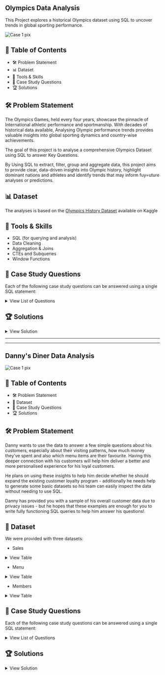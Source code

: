 ## Olympics Data Analysis
This Project explores a historical Olympics dataset using SQL to uncover trends in global sporting performance.

![Case 1 pix](https://specials-images.forbesimg.com/dam/imageserve/852989230/960x0.jpg?fit=scale)


## :bookmark_tabs: Table of Contents
- 🛠️ Problem Statement
- 📊 Dataset
- 🧠 Tools & Skills
- 📙 Case Study Questions
- 🏆 Solutions

## :hammer_and_wrench: Problem Statement
The Olympics Games, held every four years, showcase the pinnacle of International athletic performance and sportmanship. With decades of historical data available, Analysing Olympic performance trends provides valuable insights into global sporting dynamics and country-wise achievements.

The goal of this project is to analyse a comprehensive Olympics Dataset using SQL to answer Key Questions.

By Using SQL to extract, filter, group and aggregate data, this project aims to provide clear, data-driven insights into Olympic history, highlight dominant nations and athletes and identify trends that may inform fuy=uture analyses or predictions.


## 📊 Dataset
The analyses is based on the [Olympics History Dataset](https://www.kaggle.com/datasets/satishgunjal/olympics-history-dataset) available on Kaggle

</p>
</details>


##  🧠 Tools & Skills
- SQL (for querying and analysis)
- Data Cleaning
- Aggregation & Joins
- CTEs and Subqueries
- Window Functions

## :closed_book: Case Study Questions
Each of the following case study questions can be answered using a single SQL statement:
 <details><summary>View List of Questions</summary>
<p> 

  1. 	How many olympics games have been held?
  2.	List down all Olympics games held so far
  3. Mention the total no of nations who participated in each olympics game?
  4. Which year saw the highest and lowest no of countries participating in olympics?
  5. Which nation has participated in all of the olympic games?
  6. Identify the sport which was played in all summer olympics
  7. Which Sports were just played only once in the olympics?
  8. Fetch the total no of sports played in each olympic games
  9. Fetch details of the oldest athletes to win a gold medal.
  10. Find the Ratio of male and female athletes participated in all olympic games.
  11. Fetch the top 5 athletes who have won the most gold medals.
  12. Fetch the top 5 athletes who have won the most medals (gold/silver/bronze).
  13. Fetch the top 5 most successful countries in olympics. Success is defined by no of medals won.
  14.  List down total gold, silver and broze medals won by each country
  15.  List down total gold, silver and broze medals won by each country corresponding to each olympic games.
  16. 	Which countries have never won gold medal but have won silver/bronze medals?

</p>
</details>

 ## 	:trophy: Solutions
 <details><summary>View Solution</summary>
<p> 
  
   1. How many olympics games have been held
   
   ```bash
SELECT COUNT(DISTINCT [Games]) AS TotalGamesHeld
FROM [dbo].[athlete_events$]

SELECT [Games],count([Games])AS GameFrequency
FROM [dbo].[athlete_events$]
GROUP BY [Games]
```
  2. List down all Olympics games held so far?
   
```bash
SELECT DISTINCT [Games]
FROM [dbo].[athlete_events$]
ORDER BY [Games] ASC
```
   
  3. Total no of nations who participated in each olympics game
   
```bash
 SELECT [Games], COUNT (DISTINCT [Team]) AS Nations
FROM [dbo].[athlete_events$]
GROUP BY [Games]
ORDER BY Nations DESC
--OR--
SELECT a.[Games],  COUNT (DISTINCT b.[region]) AS Nations
FROM [dbo].[athlete_events$] a
JOIN [dbo].[noc_regions$] b
ON a.[NOC] =b.[NOC]
GROUP BY [Games]
ORDER BY Nations DESC
```
   
  4.  Year with highest and lowest no. of countries participating in olympics
   
```bash
WITH CountryCount AS (
	SELECT [Year], COUNT(DISTINCT[Team]) AS Country_Count
	FROM [dbo].[athlete_events$]
	GROUP BY [Year]
	)
SELECT [Year], Country_Count,
CASE 
WHEN Country_Count =(SELECT MAX(Country_Count) FROM CountryCount)
THEN 'Highest'
WHEN Country_Count =(SELECT MIN(Country_Count) FROM CountryCount)
THEN 'Lowest'
END AS CATEGORY
FROM CountryCount
WHERE Country_Count =(SELECT MAX(Country_Count) FROM CountryCount) 
OR 
Country_Count =(SELECT MIN(Country_Count) FROM CountryCount)
```
   
  5. Which nation has participated in all of the olympic games?
   
```bash
SELECT [Team]
FROM [dbo].[athlete_events$]
GROUP BY [Team]
HAVING COUNT (DISTINCT [Games]) =
	(SELECT  COUNT (DISTINCT [Games]) FROM [dbo].[athlete_events$])
```
    
   6. The sport which was played in all summer olympics
   
```bash
SELECT distinct([Sport])
FROM [dbo].[athlete_events$]
where [Season] = 'Summer'
GROUP BY [Sport]
having count(distinct Games) = (select count(distinct Games)
								from [dbo].[athlete_events$])
```
   
  7. Which Sports were just played only once in the olympics?
     
```bash
SELECT [Sport]
FROM [dbo].[athlete_events$]
GROUP BY [Sport]
HAVING COUNT(DISTINCT[Year])=1
```
   
  8. Total no of sports played in each olympic games
   
```bash
SELECT DISTINCT [Games],  COUNT(DISTINCT[Sport]) AS TotalSportPlayed
FROM [dbo].[athlete_events$]
GROUP BY [Games]
ORDER BY TotalSportPlayed DESC
```
   
  9. Details of the oldest athletes to win a gold medal
      
```bash
SELECT *
FROM [dbo].[athlete_events$]
WHERE [Age] = (SELECT MAX([Age]) FROM [dbo].[athlete_events$] where  [Medal]= 'Gold')
--or--
SELECT TOP 1 *
FROM [dbo].[athlete_events$]
WHERE [Medal]= 'Gold'
ORDER BY [Age] DESC
```
   
 10. Ratio of male and female athletes participated in all olympic games
   
```bash
SELECT [Sex], count([Sex]) as Gender_Ratio
FROM [dbo].[athlete_events$]
GROUP BY [Sex]
```
   
  11. Top 5 athletes who have won the most gold medals
   
```bash
SELECT TOP 5 [Name],COUNT([Medal]) AS medalWon
FROM [dbo].[athlete_events$]
WHERE [Medal] ='Gold'
GROUP  BY [Name]
order by medalWon DESC
```

  12. Top 5 athletes who have won the most medals (gold/silver/bronze)
   
```bash
SELECT TOP 5 [Name],[Medal],COUNT([Medal]) AS medalWon
FROM [dbo].[athlete_events$]
WHERE [Medal] IN ('Gold', 'Silver', 'Bronze')
GROUP  BY [Name],[Medal]
ORDER BY medalWon DESC
```

  13. Top 5 most successful countries in olympics. Success is defined by no of medals won
   
```bash
SELECT TOP 5 [Team], [Medal], COUNT([Medal]) AS MedalCount
FROM [dbo].[athlete_events$]
WHERE [Medal] <> 'NA'
GROUP BY [Team],[Medal]
ORDER BY MedalCount DESC
```
  14. Total gold, silver and bronze medals won by each country
   
```bash
SELECT DISTINCT[Team],[Medal], COUNT([Medal]) AS TotalMedal
FROM [dbo].[athlete_events$]
WHERE [Medal] <> 'NA'
GROUP BY [Medal],[Team]
ORDER BY TotalMedal DESC
--OR--
SELECT [Team],
SUM(CASE WHEN [Medal]='Gold'
THEN 1 ELSE 0 END) AS GOLD,
SUM(CASE WHEN [Medal]='Silver'
THEN 1 ELSE 0 END) AS SILVER,
SUM(CASE WHEN [Medal]='Bronze'
THEN 1 ELSE 0 END) AS BRONZE,
COUNT(CASE WHEN [Medal] <> 'NA' THEN 1 ELSE 0 END) AS MedalCount
FROM [dbo].[athlete_events$]
GROUP BY [Team]
ORDER BY GOLD DESC, SILVER DESC, BRONZE DESC

```
 15. Total gold, silver and broze medals won by each country corresponding to each olympic games
     
```bash
SELECT DISTINCT([Games]),[Team] AS Country,
SUM(CASE WHEN [Medal]='Gold'
THEN 1 ELSE 0 END) AS GOLD,
SUM(CASE WHEN [Medal]='Silver'
THEN 1 ELSE 0 END) AS SILVER,
SUM(CASE WHEN [Medal]='Bronze'
THEN 1 ELSE 0 END) AS BRONZE,
COUNT(CASE WHEN [Medal] <> 'NA' THEN 1 ELSE 0 END) AS MedalCount
FROM [dbo].[athlete_events$]
GROUP BY [Team],[Games]
ORDER BY GOLD DESC, SILVER DESC, BRONZE DESC
```

16. Which countries have never won gold medal but have won silver/bronze medals
```bash
SELECT [Team] AS Country
FROM [dbo].[athlete_events$]
GROUP BY [Team]
HAVING 
SUM(CASE WHEN [Medal] = 'Gold' 
THEN 1 ELSE 0 END) =0
AND SUM(CASE WHEN [Medal] = 'Silver' 
THEN 1 ELSE 0 END) >0
AND SUM(CASE WHEN [Medal] = 'Bronze' 
THEN 1 ELSE 0 END) >0
```
  </p>
</details>

------------

-----------


  ## Danny's Diner Data Analysis

![Case 1 pix](https://user-images.githubusercontent.com/123111536/213601909-8a1c9873-c037-4884-aea6-664680608cc2.png)

## :bookmark_tabs: Table of Contents
- 🛠️ Problem Statement
- 📂 Dataset
- 📙 Case Study Questions
- 🏆 Solutions

## :hammer_and_wrench: Problem Statement
Danny wants to use the data to answer a few simple questions about his customers, especially about their visiting patterns, 
how much money they’ve spent and also which menu items are their favourite. Having this deeper connection with his customers 
will help him deliver a better and more personalised experience for his loyal customers.

He plans on using these insights to help him decide whether he should expand the existing customer loyalty program - additionally 
he needs help to generate some basic datasets so his team can easily inspect the data without needing to use SQL.

Danny has provided you with a sample of his overall customer data due to privacy issues - but he hopes that these examples are 
enough for you to write fully functioning SQL queries to help him answer his questions!

## :open_file_folder: Dataset
We were provided with three datasets:
 - Sales
 <details><summary>View Table</summary>
<p>
  
 | customer_id | order_date | product_id |
| :---         | :---      |     :--- |
| A   | 2021-01-01  | 1  |
| A   | 2021-01-01  | 2  |
| A   | 2021-01-07  | 2  |
| A   | 2021-01-10  | 3  |
| A   | 2021-01-11  | 3  |
| A   | 2021-01-11  | 3  |
| B   | 2021-01-01  | 2  |
| B   | 2021-01-02  | 2  |
| B   | 2021-01-04  | 1  |
| B   | 2021-01-11  | 1  |
| B   | 2021-01-16  | 3  |
| B   | 2021-02-01  | 3  |
| C   | 2021-01-01  | 1  |
| C   | 2021-01-01  | 3  |
| C   | 2021-02-07  | 3  |
  
</p>
</details>

 - Menu
 <details><summary>View Table</summary>
<p>
  
 | product_id | product_name | price |
| :---         | :---      |     :--- |
| 1   | sushi  | 10  |
| 2   | curry  | 15  |
| 3   | ramen  | 12  |

  </p>
</details>

 - Members
 <details><summary>View Table</summary>
<p> 
  
 | customer_id | join_date |
| :---         | :---      |  
| A   | 2021-01-07  |
| B   | 2021-01-09  |

</p>
</details>

## :closed_book: Case Study Questions
Each of the following case study questions can be answered using a single SQL statement:
 <details><summary>View List of Questions</summary>
<p> 

  1. What is the total amount each customer spent at the restaurant?
  2. How many days has each customer visited the restaurant?
  3. What was the first item from the menu purchased by each customer?
  4. What is the most purchased item on the menu and how many times was it purchased by all customers?
  5. Which item was the most popular for each customer?
  6. Which item was purchased first by the customer after they became a member?
  7. Which item was purchased just before the customer became a member?
  8. What is the total items and amount spent for each member before they became a member?
  9. If each $1 spent equates to 10 points and sushi has a 2x points multiplier - how many points would each customer have?
  10. In the first week after a customer joins the program (including their join date) they earn 2x points on all items, not just sushi - how many points do customer A and B have at the end of January?
  11. Use the available data to create a comprehensive data using the Join function.
  12. Danny also requires further information about the ranking of customer products, but he purposely does not need the ranking for non-member purchases so he expects null ranking values for the records when customers are not yet part of the loyalty program.

</p>
</details>

 ## 	:trophy: Solutions
 <details><summary>View Solution</summary>
<p> 
  
   1. What is the total amount each customer spent at the restaurant?
   
   ```bash
SELECT S.[Customer ID], Sum([Price]) AS TotalAmountSpent
FROM  [dbo].[SALES]  AS S
JOIN [dbo].[MENU] as M
ON S.[Product ID] = M.[Product ID]
GROUP  BY [Customer ID] 
```
  2. How many days has each customer visited the restaurant?
   
```bash
SELECT [Customer ID], COUNT(DISTINCT[Order Date]) as Days_Visited
FROM [dbo].[SALES]
GROUP BY [Customer ID]
ORDER BY Days_Visited DESC
```
   
  3. What was the first item from the menu purchased by each customer?
   
```bash
SELECT [Order Date] ,[Customer ID],[Product Name]      
FROM   (SELECT S.[Customer ID],S.[Order Date], MN.[Product Name],
DENSE_RANK()
OVER( PARTITION BY S.[Customer ID]
ORDER BY S.[Order Date]) AS menu_rank
        FROM   [dbo].[SALES] AS S
               INNER JOIN [dbo].[MENU] AS MN
                       ON S.[Product ID] =MN.[Product ID] 
        GROUP  BY [Customer ID],[Product Name],[Order Date]) t
WHERE menu_rank = 1; 
```
   
  4. What is the most purchased item on the menu and how many times was it purchased by all customers?
   
```bash
 SELECT MN.[Product Name], COUNT(S.[Product ID]) AS CountOfPurchase
FROM [dbo].[MENU] AS MN
LEFT JOIN [dbo].[SALES] AS S
ON MN.[Product ID] = S.[Product ID]
GROUP BY [Product Name]
ORDER BY CountOfPurchase DESC 
```
   
  5. Which item was the most popular for each customer?
   
```bash
WITH NEW AS (
SELECT S.[Customer ID],MN.[Product Name], COUNT(S.[Product ID]) AS CountOfOrders,
RANK ()
OVER( PARTITION BY S.[Customer ID]
ORDER BY COUNT(S.[Product ID]) DESC) AS RankOfOrders
FROM  [dbo].[SALES] AS S
JOIN [dbo].[MENU] AS MN
ON S.[Product ID]= MN.[Product ID]
GROUP BY [Customer ID],[Product Name])

SELECT [Customer ID],[Product Name],CountOfOrders,RankOfOrders
FROM NEW
WHERE  RankOfOrders = 1
```
    
   6. Which item was purchased first by the customer after they became a member?
   
```bash
SELECT NEW.[Customer ID],NEW.[Product Name]
FROM (SELECT S.[Customer ID],S.[Order Date],MN.[Product Name]
FROM [dbo].[SALES]AS S
JOIN [dbo].[MENU]AS MN
ON S.[Product ID] = MN.[Product ID]) NEW
JOIN [dbo].[MEMBERS] AS MB
ON NEW.[Customer ID] = MB.[Customer ID]
WHERE NEW.[Order Date] >= MB.[Join Date]
```
   
  7. Which item was purchased just before the customer became a member?
   
```bash
WITH NM AS (
SELECT S.[Customer ID],MN.[Product Name],
DENSE_RANK()
OVER( PARTITION BY S.[Customer ID]
ORDER BY S.[Order Date]) AS RankOfOrder
FROM [dbo].[SALES] AS S
JOIN [dbo].[MENU] AS MN
ON S.[Product ID] = MN.[Product ID]
JOIN [dbo].[MEMBERS] AS MB
ON S.[Customer ID] = MB.[Customer ID] 
WHERE S.[Order Date] <MB.[Join Date])
SELECT [Customer ID],[Product Name],RankOfOrder
FROM NM
WHERE RankOfOrder = 1
```
   
  8. What is the total items and amount spent for each member before they became a member?
   
```bash
SELECT S.[Customer ID], COUNT(S.[Product ID]) AS ProductCount,SUM(MN.[Price]) AS TotalAmount
FROM [dbo].[SALES] AS S
JOIN [dbo].[MENU] AS MN
ON S.[Product ID] = MN.[Product ID]
JOIN [dbo].[MEMBERS] AS MB
ON S.[Customer ID] = MB.[Customer ID]
WHERE S.[Order Date] < MB.[Join Date]
GROUP BY S.[Customer ID]
ORDER BY S.[Customer ID] ASC
```
   
  9. If each $1 spent equates to 10 points and sushi has a 2x points multiplier - how many points would each customer have?
   
```bash
SELECT S.[Customer ID],MN.[Product Name],
SUM(
CASE
WHEN MN.[Product Name] = 'SUSHI'
THEN MN.[Price] *20
ELSE MN.[Price] * 10
END)
AS ProductPoints
FROM [dbo].[SALES] AS S
JOIN [dbo].[MENU] AS MN
ON S.[Product ID] = MN.[Product ID]
GROUP BY S.[Customer ID], MN.[Product Name]
```
   
 10. In the first week after a customer joins the program (including their join date) they earn 2x points on all items, not just sushi - how many points do customer A and B have at the end of January?
   
```bash
WITH dates
     AS (SELECT *,
                Date_add(join_date, interval 7 day) AS valid_date,
                Last_day(join_date)                 AS last_date
         FROM   members)
SELECT s.customer_id,
       SUM(CASE
             WHEN s.order_date BETWEEN d.join_date AND d.valid_date THEN
             m.price * 20
           END) AS total_points
FROM   dates d
       join sales s
         ON s.customer_id = d.customer_id
       join menu m
         ON m.product_id = s.product_id
WHERE  s.order_date <= d.last_date
GROUP  BY s.customer_id; 
```
   
  11. Use the available data to create a comprehensive data using the Join function.
   
```bash
SELECT S.[Customer ID],S.[Order Date],MN.[Product Name],MN.[Price]
(CASE
WHEN S.[Order Date] >= MB.[Join Date] THEN 'JOINED'
ELSE 'NOT JOINED'
END)
AS JoinStatus
FROM [dbo].[SALES] AS S
JOIN [dbo].[MENU] AS MN
ON S.[Product ID] = MN.[Product ID]
JOIN [dbo].[MEMBERS] AS MB
ON S.[Customer ID] = MB.[Customer ID]
```

  12. Danny also requires further information about the ranking of customer products, but he purposely does not need the ranking for non-member purchases so he expects null ranking values for the records when customers are not yet part of the loyalty program.
   
```bash
WITH new_table
     AS (SELECT s.customer_id,
                s.order_date,
                m.product_name,
                m.price,
                ( CASE
                    WHEN s.order_date >= mb.join_date THEN 'Y'
                    ELSE 'N'
                  END ) AS member
         FROM   sales s
                LEFT JOIN menu m
                       ON s.product_id = m.product_id
                LEFT JOIN members mb
                       ON mb.customer_id = s.customer_id)
SELECT *,
       ( CASE
           WHEN member = "n" THEN "null"
           ELSE Rank()
                  OVER (
                    partition BY customer_id, member
                    ORDER BY order_date)
         END ) AS ranking
FROM   new_table; 
```
 
  </p>
</details>
